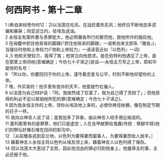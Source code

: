 # 何西阿书 - 第十二章
  
 1 (希伯来经卷作何12：2)以法莲在吃风，在追赶着热东风；他终日不断地加多谎骗和暴戾；同亚述立约，给埃及送油。  
 2 永恒主有案件要与责罪犹大，他必照雅各所行的察罚他，按他所作的报应他。  
 3 在母腹中抓住他哥哥的脚跟(『抓住他哥哥的脚跟』一语希伯来文即系『雅各』)，当强壮时他和上帝较力(『他和上帝较力』一语读音近似『以色列』一词)  
 4 ,5 他和天使较力，竟得了胜；他哭泣向他恳求。是在伯特利他遇见了上帝，是在那里上帝同他(意难确定；今仿七十子译之)说话──永恒主万军之上帝，耶和华是他的名号：  
 6 「所以你，你要回归于你的上帝，谨守着忠爱与公平，时刻不断地仰望你的上帝。  
 7 嘿，作买卖的！他手里有诡诈的天平，他爱敲竹杠骗人。  
 8 以法莲为自己辩护说：「阿，我居然成了巨富了，我为自己得了货财了」；但他获得的利必不足以抵销他所犯的罪(意难确定；今仿七十子译之)。  
 9 因为我永恒主你的上帝，领你从埃及地上来的，必使你再住帐棚，像在制定节期的日子一样。  
 10 我向众神言人说了话；是我加多了异象，由众神言人经手用比喻说的。  
 11 基列那里有的是罪孽，他们只是虚空；人在吉甲献祭给鬼魔(传统：祭献牛犊)他们的祭坛好像石堆在田间的犁沟中。  
 12 ［从前雅各逃到亚兰地，以色列为要得妻而服事人，为要得妻而给人放羊。］  
 13 藉着神言人永恒主将以色列从埃及领上来，藉着神言人以色列得了保存。  
 14 但以法莲大大惹动了主怒，因此他流血的罪必归到他身上，他羞辱主的事，主必还报于他。
